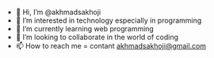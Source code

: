 - 👋 Hi, I’m @akhmadsakhoji
- 👀 I’m interested in technology especially in programming
- 🌱 I’m currently learning web programming
- 💞️ I’m looking to collaborate in the world of coding
- 📫 How to reach me = contant akhmadsakhoji@gmail.com

<!---
akhmadsakhoji/akhmadsakhoji is a ✨ special ✨ repository because its `README.md` (this file) appears on your GitHub profile.
You can click the Preview link to take a look at your changes.
--->
